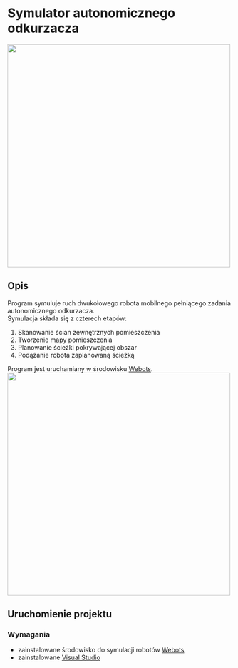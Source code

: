 # Symulator autonomicznego odkurzacza
<img src="https://github.com/koglecki/symulator_odkurzacza/assets/122780250/a0f843d9-fa10-4f0f-834a-0e303973c610" width="500" />

## Opis
Program symuluje ruch dwukołowego robota mobilnego pełniącego zadania autonomicznego odkurzacza.
<br/> Symulacja składa się z czterech etapów:<br/>
1. Skanowanie ścian zewnętrznych pomieszczenia<br/>
2. Tworzenie mapy pomieszczenia<br/>
3. Planowanie ścieżki pokrywającej obszar<br/>
4. Podążanie robota zaplanowaną ścieżką<br/>

Program jest uruchamiany w środowisku [Webots](https://cyberbotics.com/). 
<br/>
<img src="https://github.com/koglecki/symulator_odkurzacza/assets/122780250/00cf5a1f-c0b8-481a-8974-2e0b1622f712" width="500" />

## Uruchomienie projektu
### Wymagania
- zainstalowane środowisko do symulacji robotów [Webots](https://cyberbotics.com/)
- zainstalowane [Visual Studio](https://visualstudio.microsoft.com/pl/)
